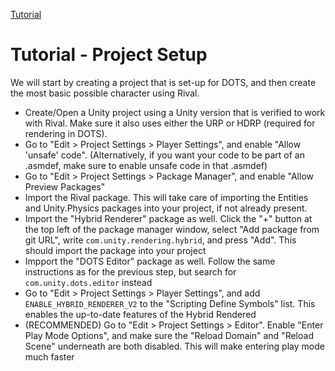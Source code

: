 
[Tutorial](../tutorial.md)

# Tutorial - Project Setup

We will start by creating a project that is set-up for DOTS, and then create the most basic possible character using Rival.

- Create/Open a Unity project using a Unity version that is verified to work with Rival. Make sure it also uses either the URP or HDRP (required for rendering in DOTS). 
- Go to "Edit > Project Settings > Player Settings", and enable "Allow 'unsafe' code". (Alternatively, if you want your code to be part of an .asmdef, make sure to enable unsafe code in that .asmdef)
- Go to "Edit > Project Settings > Package Manager", and enable "Allow Preview Packages"
- Import the Rival package. This will take care of importing the Entities and Unity.Physics packages into your project, if not already present.
- Import the "Hybrid Renderer" package as well. Click the "+" button at the top left of the package manager window, select "Add package from git URL", write `com.unity.rendering.hybrid`, and press "Add". This should import the package into your project
- Impport the "DOTS Editor" package as well. Follow the same instructions as for the previous step, but search for `com.unity.dots.editor` instead
- Go to "Edit > Project Settings > Player Settings", and add `ENABLE_HYBRID_RENDERER_V2` to the "Scripting Define Symbols" list. This enables the up-to-date features of the Hybrid Rendered
- (RECOMMENDED) Go to "Edit > Project Settings > Editor". Enable "Enter Play Mode Options", and make sure the "Reload Domain" and "Reload Scene" underneath are both disabled. This will make entering play mode much faster